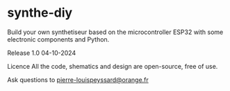 # synthe-diy
Build your own synthetiseur based on the microcontroller ESP32 with some electronic components and Python.

Release 1.0 04-10-2024

Licence
All the code, shematics and design are open-source, free of use.

Ask questions to pierre-louispeyssard@orange.fr
